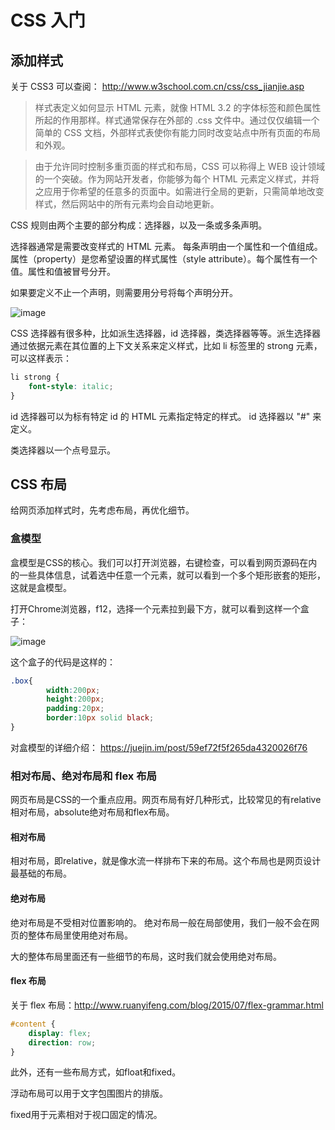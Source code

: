# CSS 入门

## 添加样式

关于 CSS3 可以查阅： http://www.w3school.com.cn/css/css_jianjie.asp

> 样式表定义如何显示 HTML 元素，就像 HTML 3.2 的字体标签和颜色属性所起的作用那样。样式通常保存在外部的 .css 文件中。通过仅仅编辑一个简单的 CSS 文档，外部样式表使你有能力同时改变站点中所有页面的布局和外观。

> 由于允许同时控制多重页面的样式和布局，CSS 可以称得上 WEB 设计领域的一个突破。作为网站开发者，你能够为每个 HTML 元素定义样式，并将之应用于你希望的任意多的页面中。如需进行全局的更新，只需简单地改变样式，然后网站中的所有元素均会自动地更新。

CSS 规则由两个主要的部分构成：选择器，以及一条或多条声明。

选择器通常是需要改变样式的 HTML 元素。
每条声明由一个属性和一个值组成。
属性（property）是您希望设置的样式属性（style attribute）。每个属性有一个值。属性和值被冒号分开。

如果要定义不止一个声明，则需要用分号将每个声明分开。

![image](http://www.w3school.com.cn/i/ct_css_selector.gif)

CSS 选择器有很多种，比如派生选择器，id 选择器，类选择器等等。派生选择器
通过依据元素在其位置的上下文关系来定义样式，比如 li 标签里的 strong 元素，可以这样表示：

```css
li strong {
    font-style: italic;
}
```

id 选择器可以为标有特定 id 的 HTML 元素指定特定的样式。
id 选择器以 "#" 来定义。

类选择器以一个点号显示。

## CSS 布局

给网页添加样式时，先考虑布局，再优化细节。

### 盒模型

盒模型是CSS的核心。我们可以打开浏览器，右键检查，可以看到网页源码在内的一些具体信息，试着选中任意一个元素，就可以看到一个多个矩形嵌套的矩形，这就是盒模型。

打开Chrome浏览器，f12，选择一个元素拉到最下方，就可以看到这样一个盒子：

![image](https://user-gold-cdn.xitu.io/2017/10/25/cfff88aff482f7dd89d60d7498695450?imageView2/0/w/1280/h/960/format/webp/ignore-error/1)

这个盒子的代码是这样的：

```css
.box{
        width:200px;
        height:200px;
        padding:20px;
        border:10px solid black;
}
```

对盒模型的详细介绍： https://juejin.im/post/59ef72f5f265da4320026f76

### 相对布局、绝对布局和 flex 布局

网页布局是CSS的一个重点应用。网页布局有好几种形式，比较常见的有relative相对布局，absolute绝对布局和flex布局。

#### 相对布局

相对布局，即relative，就是像水流一样排布下来的布局。这个布局也是网页设计最基础的布局。

#### 绝对布局

绝对布局是不受相对位置影响的。
绝对布局一般在局部使用，我们一般不会在网页的整体布局里使用绝对布局。

大的整体布局里面还有一些细节的布局，这时我们就会使用绝对布局。

#### flex 布局

关于 flex 布局：http://www.ruanyifeng.com/blog/2015/07/flex-grammar.html


```css
#content {
    display: flex;
    direction: row;
}
```

此外，还有一些布局方式，如float和fixed。

浮动布局可以用于文字包围图片的排版。

fixed用于元素相对于视口固定的情况。
